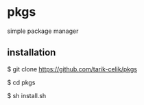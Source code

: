 # pkgs
simple package manager

## installation
$ git clone https://github.com/tarik-celik/pkgs

$ cd pkgs

$ sh install.sh
